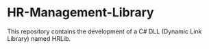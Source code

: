 # HR-Management-Library
This repository contains the development of a C# DLL (Dynamic Link Library) named HRLib.
